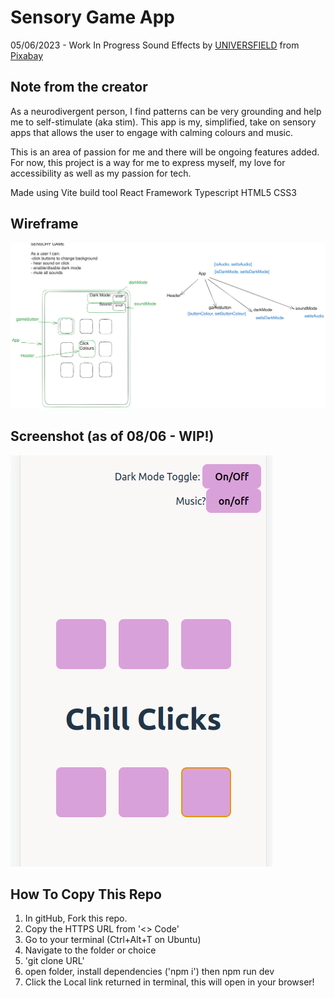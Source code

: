 # Sensory Game App

05/06/2023 - Work In Progress
Sound Effects by <a href="https://pixabay.com/users/universfield-28281460/?utm_source=link-attribution&utm_medium=referral&utm_campaign=music&utm_content=131917">UNIVERSFIELD</a> from <a href="https://pixabay.com/sound-effects//?utm_source=link-attribution&utm_medium=referral&utm_campaign=music&utm_content=131917">Pixabay</a>

## Note from the creator

As a neurodivergent person, I find patterns can be very grounding and help me to self-stimulate (aka stim). This app is my, simplified, take on sensory apps that allows the user to engage with calming colours and music.

This is an area of passion for me and there will be ongoing features added. For now, this project is a way for me to express myself, my love for accessibility as well as my passion for tech.

Made using Vite build tool
React Framework
Typescript
HTML5
CSS3

## Wireframe

<img alt="wireframes of Sensory App layout and user states" src="./sensory-app-plan.svg">

## Screenshot (as of 08/06 - WIP!)

<img alt="screenshot of Chill Clicks App with basic layout" src="./Sensory_Screenshotv1.png">

## How To Copy This Repo

1. In gitHub, Fork this repo.
2. Copy the HTTPS URL from '<> Code'
3. Go to your terminal (Ctrl+Alt+T on Ubuntu)
4. Navigate to the folder or choice
5. 'git clone URL'
6. open folder, install dependencies ('npm i') then npm run dev
7. Click the Local link returned in terminal, this will open in your browser!
